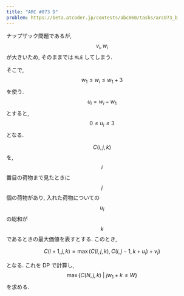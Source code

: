 ```yaml
---
title: "ARC #073 D"
problem: https://beta.atcoder.jp/contests/abc060/tasks/arc073_b
---
```

ナップザック問題であるが, $$ v_i, w_i $$ が大きいため, そのままでは `MLE` してしまう.

そこで, $$ w_1 \leq w_i \leq w_1 + 3 $$ を使う. $$ u_i = w_i - w_1 $$ とすると, $$ 0 \leq u_i \leq 3 $$ となる.

$$ C(i, j, k) $$ を, $$ i $$ 番目の荷物まで見たときに $$ j $$ 個の荷物があり, 入れた荷物についての $$ u_i $$ の総和が $$ k $$ であるときの最大価値を表すとする. このとき,

$$
C(i+1, j, k) = \max(C(i, j, k), C(i, j-1, k+u_i)+v_i)
$$

となる. これを DP で計算し, $$ \max\{ C(N, j, k) \ \vert \ jw_1+k \leq W \} $$ を求める.
